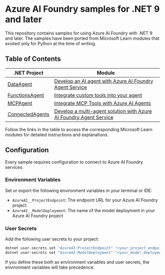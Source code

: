 # Azure AI Foundry samples for .NET 9 and later

This repository contains samples for using Azure AI Foundry with .NET 9 and later. 
The samples have been ported from Microsoft Learn modules that existed only for Python at the time of writing.

## Table of Contents

| .NET Project                          | Module                                                                                                                                                         |
|---------------------------------------|----------------------------------------------------------------------------------------------------------------------------------------------------------------|
| [DataAgent](./DataAgent/)             | [Develop an AI agent with Azure AI Foundry Agent Service](https://learn.microsoft.com/en-us/training/modules/develop-ai-agent-azure/)                          |
| [FunctionsAgent](./FunctionsAgent/)   | [Integrate custom tools into your agent](https://learn.microsoft.com/en-us/training/modules/build-agent-with-custom-tools/)                                    |
| [MCPAgent](./MCPAgent/)               | [Integrate MCP Tools with Azure AI Agents](https://learn.microsoft.com/en-us/training/modules/connect-agent-to-mcp-tools/)                                     |
| [ConnectedAgents](./ConnectedAgents/) | [Develop a multi-agent solution with Azure AI Foundry Agent Service](https://learn.microsoft.com/en-us/training/modules/develop-multi-agent-azure-ai-foundry/) |

Follow the links in the table to access the corresponding Microsoft Learn modules for detailed instructions and explanations.

## Configuration

Every sample requires configuration to connect to Azure AI Foundry services.

### Environment Variables
Set or export the following environment variables in your terminal or IDE:
- `AzureAI__ProjectEndpoint`: The endpoint URL for your Azure AI Foundry project
- `AzureAI__ModelDeployment`: The name of the model deployment in your Azure AI Foundry project

### User Secrets
Add the following user secrets to your project:
```bash
dotnet user-secrets set "AzureAI:ProjectEndpoint" "<your_project_endpoint>"
dotnet user-secrets set "AzureAI:ModelDeployment" "<your_model_deployment>"
```

If you define these both as environment variables and user secrets, the environment variables will take precedence.